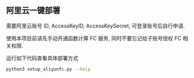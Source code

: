 ## 阿里云一键部署

需要阿里云账号 ID, AccessKeyID, AccessKeySecret, 可登录账号后自行申请.

使用本项目前请先手动开通函数计算 FC 服务, 同时不要忘记给子账号授权 FC 相关权限.

运行如下代码查看具体部署方式

```bash
python3 setup_aliyunfc.py --help
```